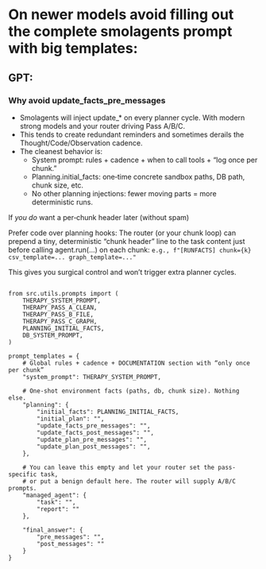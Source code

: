 # On newer models avoid filling out the complete smolagents prompt with big templates:
## GPT:
### Why avoid update_facts_pre_messages

- Smolagents will inject update_* on every planner cycle. With modern strong models and your router driving Pass A/B/C.
- This tends to create redundant reminders and sometimes derails the Thought/Code/Observation cadence. 
- The cleanest behavior is:
  - System prompt: rules + cadence + when to call tools + “log once per chunk.”
  - Planning.initial_facts: one‑time concrete sandbox paths, DB path, chunk size, etc.
  - No other planning injections: fewer moving parts = more deterministic runs.

If _you do_ want a per‑chunk header later (without spam)

Prefer code over planning hooks:
The router (or your chunk loop) can prepend a tiny, deterministic “chunk header” line to the task content just before calling agent.run(...) on each chunk:
`e.g., f"[RUNFACTS] chunk={k} csv_template=... graph_template=..."`

This gives you surgical control and won’t trigger extra planner cycles.
```aiignore

from src.utils.prompts import (
    THERAPY_SYSTEM_PROMPT,
    THERAPY_PASS_A_CLEAN,
    THERAPY_PASS_B_FILE,
    THERAPY_PASS_C_GRAPH,
    PLANNING_INITIAL_FACTS,
    DB_SYSTEM_PROMPT,
)

prompt_templates = {
    # Global rules + cadence + DOCUMENTATION section with “only once per chunk”
    "system_prompt": THERAPY_SYSTEM_PROMPT,

    # One-shot environment facts (paths, db, chunk size). Nothing else.
    "planning": {
        "initial_facts": PLANNING_INITIAL_FACTS,
        "initial_plan": "",
        "update_facts_pre_messages": "",
        "update_facts_post_messages": "",
        "update_plan_pre_messages": "",
        "update_plan_post_messages": "",
    },

    # You can leave this empty and let your router set the pass-specific task,
    # or put a benign default here. The router will supply A/B/C prompts.
    "managed_agent": {
        "task": "",
        "report": ""
    },

    "final_answer": {
        "pre_messages": "",
        "post_messages": ""
    }
}


```
